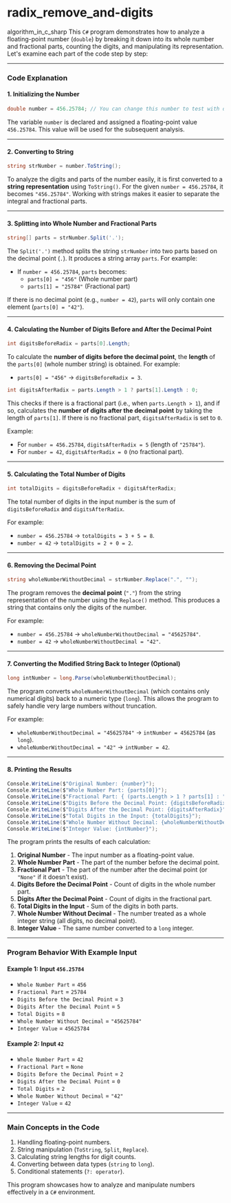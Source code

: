 # radix_remove_and-digits
algorithm_in_c_sharp
This `C#` program demonstrates how to analyze a floating-point number (`double`) by breaking it down into its whole number and fractional parts, counting the digits, and manipulating its representation. Let's examine each part of the code step by step:

---

### **Code Explanation**

#### **1. Initializing the Number**

```csharp
double number = 456.25784; // You can change this number to test with different values
```

The variable `number` is declared and assigned a floating-point value `456.25784`. This value will be used for the subsequent analysis.

---

#### **2. Converting to String**

```csharp
string strNumber = number.ToString();
```

To analyze the digits and parts of the number easily, it is first converted to a **string representation** using `ToString()`. For the given `number = 456.25784`, it becomes `"456.25784"`. Working with strings makes it easier to separate the integral and fractional parts.

---

#### **3. Splitting into Whole Number and Fractional Parts**

```csharp
string[] parts = strNumber.Split('.');
```

The `Split('.')` method splits the string `strNumber` into two parts based on the decimal point (`.`). It produces a string array `parts`. For example:

- If `number = 456.25784`, `parts` becomes:
  - `parts[0] = "456"` (Whole number part)
  - `parts[1] = "25784"` (Fractional part)

If there is no decimal point (e.g., `number = 42`), `parts` will only contain one element (`parts[0] = "42"`).

---

#### **4. Calculating the Number of Digits Before and After the Decimal Point**

```csharp
int digitsBeforeRadix = parts[0].Length;
```

To calculate the **number of digits before the decimal point**, the **length** of the `parts[0]` (whole number string) is obtained. For example:

- `parts[0] = "456"` → `digitsBeforeRadix = 3`.

```csharp
int digitsAfterRadix = parts.Length > 1 ? parts[1].Length : 0;
```

This checks if there is a fractional part (i.e., when `parts.Length > 1`), and if so, calculates the **number of digits after the decimal point** by taking the length of `parts[1]`. If there is no fractional part, `digitsAfterRadix` is set to `0`.

Example:

- For `number = 456.25784`, `digitsAfterRadix = 5` (length of `"25784"`).
- For `number = 42`, `digitsAfterRadix = 0` (no fractional part).

---

#### **5. Calculating the Total Number of Digits**

```csharp
int totalDigits = digitsBeforeRadix + digitsAfterRadix;
```

The total number of digits in the input number is the sum of `digitsBeforeRadix` and `digitsAfterRadix`.

For example:
- `number = 456.25784` → `totalDigits = 3 + 5 = 8`.
- `number = 42` → `totalDigits = 2 + 0 = 2`.

---

#### **6. Removing the Decimal Point**

```csharp
string wholeNumberWithoutDecimal = strNumber.Replace(".", "");
```

The program removes the **decimal point** (`"."`) from the string representation of the number using the `Replace()` method. This produces a string that contains only the digits of the number.

For example:
- `number = 456.25784` → `wholeNumberWithoutDecimal = "45625784"`.
- `number = 42` → `wholeNumberWithoutDecimal = "42"`.

---

#### **7. Converting the Modified String Back to Integer (Optional)**

```csharp
long intNumber = long.Parse(wholeNumberWithoutDecimal);
```

The program converts `wholeNumberWithoutDecimal` (which contains only numerical digits) back to a numeric type (`long`). This allows the program to safely handle very large numbers without truncation.

For example:
- `wholeNumberWithoutDecimal = "45625784"` → `intNumber = 45625784` (as `long`).
- `wholeNumberWithoutDecimal = "42"` → `intNumber = 42`.

---

#### **8. Printing the Results**

```csharp
Console.WriteLine($"Original Number: {number}");
Console.WriteLine($"Whole Number Part: {parts[0]}");
Console.WriteLine($"Fractional Part: { (parts.Length > 1 ? parts[1] : "None")}");
Console.WriteLine($"Digits Before the Decimal Point: {digitsBeforeRadix}");
Console.WriteLine($"Digits After the Decimal Point: {digitsAfterRadix}");
Console.WriteLine($"Total Digits in the Input: {totalDigits}");
Console.WriteLine($"Whole Number Without Decimal: {wholeNumberWithoutDecimal}");
Console.WriteLine($"Integer Value: {intNumber}");
```

The program prints the results of each calculation:

1. **Original Number** - The input number as a floating-point value.
2. **Whole Number Part** - The part of the number before the decimal point.
3. **Fractional Part** - The part of the number after the decimal point (or `"None"` if it doesn't exist).
4. **Digits Before the Decimal Point** - Count of digits in the whole number part.
5. **Digits After the Decimal Point** - Count of digits in the fractional part.
6. **Total Digits in the Input** - Sum of the digits in both parts.
7. **Whole Number Without Decimal** - The number treated as a whole integer string (all digits, no decimal point).
8. **Integer Value** - The same number converted to a `long` integer.

---

### **Program Behavior With Example Input**

#### Example 1: Input `456.25784`

- `Whole Number Part` = `456`
- `Fractional Part` = `25784`
- `Digits Before the Decimal Point` = `3`
- `Digits After the Decimal Point` = `5`
- `Total Digits` = `8`
- `Whole Number Without Decimal` = `"45625784"`
- `Integer Value` = `45625784`

#### Example 2: Input `42`

- `Whole Number Part` = `42`
- `Fractional Part` = `None`
- `Digits Before the Decimal Point` = `2`
- `Digits After the Decimal Point` = `0`
- `Total Digits` = `2`
- `Whole Number Without Decimal` = `"42"`
- `Integer Value` = `42`

---

### **Main Concepts in the Code**
1. Handling floating-point numbers.
2. String manipulation (`ToString`, `Split`, `Replace`).
3. Calculating string lengths for digit counts.
4. Converting between data types (`string` to `long`).
5. Conditional statements (`?: operator`).

This program showcases how to analyze and manipulate numbers effectively in a `C#` environment.
